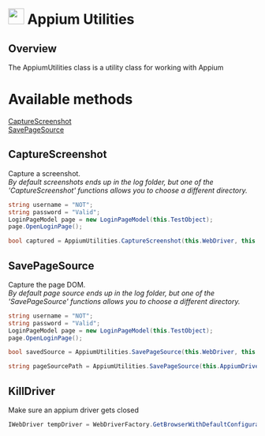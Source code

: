 # <img src="resources/maqslogo.ico" height="32" width="32"> Appium Utilities

## Overview
The AppiumUtilities class is a utility class for working with Appium

# Available methods
[CaptureScreenshot](#CaptureScreenshot)  
[SavePageSource](#SavePageSource)  

##  CaptureScreenshot
Capture a screenshot.  
*By default screenshots ends up in the log folder, but one of the 'CaptureScreenshot' functions allows you to choose a different directory.*
```csharp
string username = "NOT";
string password = "Valid";
LoginPageModel page = new LoginPageModel(this.TestObject);
page.OpenLoginPage();

bool captured = AppiumUtilities.CaptureScreenshot(this.WebDriver, this.TestObject, "LoginPage");
```
##  SavePageSource
Capture the page DOM.  
*By default page source ends up in the log folder, but one of the 'SavePageSource' functions allows you to choose a different directory.*
```csharp
string username = "NOT";
string password = "Valid";
LoginPageModel page = new LoginPageModel(this.TestObject);
page.OpenLoginPage();

bool savedSource = AppiumUtilities.SavePageSource(this.WebDriver, this.TestObject);

string pageSourcePath = AppiumUtilities.SavePageSource(this.AppiumDriver, this.TestObject, "TempTestDirectory", "TestObjAssoc");
```

##  KillDriver
Make sure an appium driver gets closed
```csharp
IWebDriver tempDriver = WebDriverFactory.GetBrowserWithDefaultConfiguration(BrowserType.HeadlessChrome);